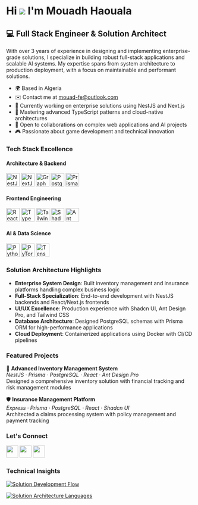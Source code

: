 Hi ![](https://user-images.githubusercontent.com/18350557/176309783-0785949b-9127-417c-8b55-ab5a4333674e.gif) I'm Mouadh Haouala
==============================================================================================================================

💻 Full Stack Engineer & Solution Architect 
---------------------------------------------------------------------------

With over 3 years of experience in designing and implementing enterprise-grade solutions, I specialize in building robust full-stack applications and scalable AI systems. My expertise spans from system architecture to production deployment, with a focus on maintainable and performant solutions.

* 🌍  Based in Algeria
* ✉️  Contact me at [mouad-fe@outlook.com](mailto:mouad-fe@outlook.com)
* 🚀  Currently working on enterprise solutions using NestJS and Next.js
* 🧠  Mastering advanced TypeScript patterns and cloud-native architectures
* 🤝  Open to collaborations on complex web applications and AI projects
* 🎮  Passionate about game development and technical innovation

### Tech Stack Excellence

#### Architecture & Backend
<p align="left">
<a href="https://nestjs.com/" target="_blank" rel="noreferrer"><img src="https://raw.githubusercontent.com/danielcranney/readme-generator/main/public/icons/skills/nestjs-colored.svg" width="36" height="36" alt="NestJS" /></a>
<a href="https://nextjs.org/docs" target="_blank" rel="noreferrer"><img src="https://raw.githubusercontent.com/danielcranney/readme-generator/main/public/icons/skills/nextjs-colored.svg" width="36" height="36" alt="NextJs" /></a>
<a href="https://graphql.org/" target="_blank" rel="noreferrer"><img src="https://raw.githubusercontent.com/danielcranney/readme-generator/main/public/icons/skills/graphql-colored.svg" width="36" height="36" alt="GraphQL" /></a>
<a href="https://www.postgresql.org/" target="_blank" rel="noreferrer"><img src="https://raw.githubusercontent.com/danielcranney/readme-generator/main/public/icons/skills/postgresql-colored.svg" width="36" height="36" alt="PostgreSQL" /></a>
<a href="https://www.prisma.io/" target="_blank" rel="noreferrer"><img src="https://cdn.worldvectorlogo.com/logos/prisma-3.svg" width="36" height="36" alt="Prisma" /></a>
</p>

#### Frontend Engineering
<p align="left">
<a href="https://reactjs.org/" target="_blank" rel="noreferrer"><img src="https://raw.githubusercontent.com/danielcranney/readme-generator/main/public/icons/skills/react-colored.svg" width="36" height="36" alt="React" /></a>
<a href="https://www.typescriptlang.org/" target="_blank" rel="noreferrer"><img src="https://raw.githubusercontent.com/danielcranney/readme-generator/main/public/icons/skills/typescript-colored.svg" width="36" height="36" alt="TypeScript" /></a>
<a href="https://tailwindcss.com/" target="_blank" rel="noreferrer"><img src="https://raw.githubusercontent.com/danielcranney/readme-generator/main/public/icons/skills/tailwindcss-colored.svg" width="36" height="36" alt="TailwindCSS" /></a>
<a href="https://ui.shadcn.com/" target="_blank" rel="noreferrer"><img src="https://raw.githubusercontent.com/shadcn-ui/shadcn/main/apps/www/public/logo.png" width="36" height="36" alt="Shadcn UI" /></a>
<a href="https://ant.design/" target="_blank" rel="noreferrer"><img src="https://gw.alipayobjects.com/zos/rmsportal/KDpgvguMpGfqaHPjicRK.svg" width="36" height="36" alt="Ant Design" /></a>
</p>

#### AI & Data Science
<p align="left">
<a href="https://www.python.org/" target="_blank" rel="noreferrer"><img src="https://raw.githubusercontent.com/danielcranney/readme-generator/main/public/icons/skills/python-colored.svg" width="36" height="36" alt="Python" /></a>
<a href="https://pytorch.org/" target="_blank" rel="noreferrer"><img src="https://www.vectorlogo.zone/logos/pytorch/pytorch-icon.svg" width="36" height="36" alt="PyTorch" /></a>
<a href="https://www.tensorflow.org/" target="_blank" rel="noreferrer"><img src="https://www.vectorlogo.zone/logos/tensorflow/tensorflow-icon.svg" width="36" height="36" alt="TensorFlow" /></a>
</p>

### Solution Architecture Highlights

- **Enterprise System Design**: Built inventory management and insurance platforms handling complex business logic
- **Full-Stack Specialization**: End-to-end development with NestJS backends and React/Next.js frontends
- **UI/UX Excellence**: Production experience with Shadcn UI, Ant Design Pro, and Tailwind CSS
- **Database Architecture**: Designed PostgreSQL schemas with Prisma ORM for high-performance applications
- **Cloud Deployment**: Containerized applications using Docker with CI/CD pipelines

### Featured Projects

🔧 **Advanced Inventory Management System**  
*NestJS · Prisma · PostgreSQL · React · Ant Design Pro*  
Designed a comprehensive inventory solution with financial tracking and risk management modules

🛡️ **Insurance Management Platform**  
*Express · Prisma · PostgreSQL · React · Shadcn UI*  
Architected a claims processing system with policy management and payment tracking

### Let's Connect

<p align="left">
<a href="https://www.github.com/MOUADHHAOUALA" target="_blank" rel="noreferrer"><img src="https://raw.githubusercontent.com/danielcranney/readme-generator/main/public/icons/socials/github.svg" width="32" height="32" /></a>
<a href="https://www.linkedin.com/in/yourprofile" target="_blank" rel="noreferrer"><img src="https://raw.githubusercontent.com/danielcranney/readme-generator/main/public/icons/socials/linkedin.svg" width="32" height="32" /></a>
<a href="https://twitter.com/MouadhHaouala" target="_blank" rel="noreferrer"><img src="https://raw.githubusercontent.com/danielcranney/readme-generator/main/public/icons/socials/twitter.svg" width="32" height="32" /></a>
</p>

### Technical Insights

<a href="http://www.github.com/MOUADHHAOUALA"><img src="https://github-readme-activity-graph.vercel.app/graph?username=MOUADHHAOUALA&bg_color=0f172a&color=22d3ee&line=0891b2&point=06b6d4&area=true&hide_border=true&custom_title=Architecture%20Commit%20Flow" alt="Solution Development Flow" /></a>

<a href="https://github.com/MOUADHHAOUALA" align="left"><img src="https://github-readme-stats.vercel.app/api/top-langs/?username=MOUADHHAOUALA&layout=compact&title_color=22d3ee&text_color=ffffff&icon_color=06b6d4&bg_color=0f172a&hide_border=true&locale=en&custom_title=System%20Stack%20Breakdown" alt="Solution Architecture Languages" /></a>
